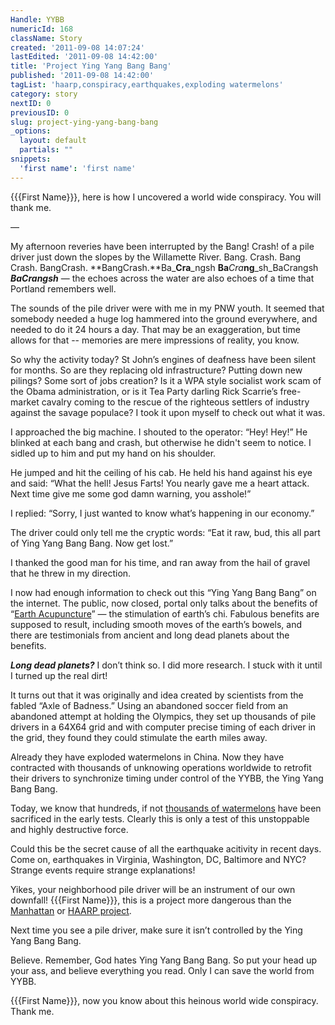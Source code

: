 ```yaml
---
Handle: YYBB
numericId: 168
className: Story
created: '2011-09-08 14:07:24'
lastEdited: '2011-09-08 14:42:00'
title: 'Project Ying Yang Bang Bang'
published: '2011-09-08 14:42:00'
tagList: 'haarp,conspiracy,earthquakes,exploding watermelons'
category: story
nextID: 0
previousID: 0
slug: project-ying-yang-bang-bang
_options:
  layout: default
  partials: ""
snippets:
  'first name': 'first name'
---
```

{{{First Name}}}, here is how I uncovered a world wide conspiracy. You will thank me.

—

My afternoon reveries have been interrupted by the Bang! Crash! of a pile driver just down the slopes by the Willamette River. Bang. Crash. Bang Crash. BangCrash. **BangCrash.**Ba_**Cra**_ngsh **Ba**_Cra_**ng**_sh_BaCrangsh _**BaCrangsh**_ — the echoes across the water are also echoes of a time that Portland remembers well.

The sounds of the pile driver were with me in my PNW youth. It seemed that somebody needed a huge log hammered into the ground everywhere, and needed to do it 24 hours a day. That may be an exaggeration, but time allows for that -- memories are mere impressions of reality, you know.

So why the activity today? St John’s engines of deafness have been silent for months. So are they replacing old infrastructure? Putting down new pilings? Some sort of jobs creation? Is it a WPA style socialist work scam of the Obama administration, or is it Tea Party darling Rick Scarrie’s free-market cavalry coming to the rescue of the righteous settlers of industry against the savage populace? I took it upon myself to check out what it was.

I approached the big machine. I shouted to the operator: “Hey! Hey!” He blinked at each bang and crash, but otherwise he didn't seem to notice. I sidled up to him and put my hand on his shoulder.

He jumped and hit the ceiling of his cab. He held his hand against his eye and said: “What the hell! Jesus Farts! You nearly gave me a heart attack. Next time give me some god damn warning, you asshole!”

I replied: “Sorry, I just wanted to know what’s happening in our economy.”

The driver could only tell me the cryptic words: “Eat it raw, bud, this all part of Ying Yang Bang Bang. Now get lost.”

I thanked the good man for his time, and ran away from the hail of gravel that he threw in my direction.

I now had enough information to check out this “Ying Yang Bang Bang” on the internet. The public, now closed, portal only talks about the benefits of “[Earth Acupuncture][0]” — the stimulation of earth’s chi. Fabulous benefits are supposed to result, including smooth moves of the earth’s bowels, and there are testimonials from ancient and long dead planets about the benefits. 

_**Long dead planets?**_ I don’t think so. I did more research. I stuck with it until I turned up the real dirt!

It turns out that it was originally and idea created by scientists from the fabled “Axle of Badness.” Using an abandoned soccer field from an abandoned attempt at holding the Olympics, they set up thousands of pile drivers in a 64X64 grid and with computer precise timing of each driver in the grid, they found they could stimulate the earth miles away.

Already they have exploded watermelons in China. Now they have contracted with thousands of unknowing operations worldwide to retrofit their drivers to synchronize timing under control of the YYBB, the Ying Yang Bang Bang.

Today, we know that hundreds, if not [thousands of watermelons][1] have been sacrificed in the early tests. Clearly this is only a test of this unstoppable and highly destructive force.

Could this be the secret cause of all the earthquake acitivity in recent days. Come on, earthquakes in Virginia, Washington, DC, Baltimore and NYC? Strange events require strange explanations!

Yikes, your neighborhood pile driver will be an instrument of our own downfall! {{{First Name}}}, this is a project more dangerous than the [Manhattan][2] or [HAARP project][3].

Next time you see a pile driver, make sure it isn’t controlled by the Ying Yang Bang Bang.

Believe. Remember, God hates Ying Yang Bang Bang. So put your head up your ass, and believe everything you read. Only I can save the world from YYBB.

{{{First Name}}}, now you know about this heinous world wide conspiracy. Thank me.

[0]: http://earthacupuncture.info/
[1]: http://www.bbc.co.uk/news/world-asia-pacific-13421374
[2]: http://www.youtube.com/watch?v=16heorrfsgY&amp;feature=related
[3]: http://www.google.com/search?rls=en&amp;q=haarp+conspiracy&amp;ie=UTF-8&amp;oe=UTF-8
